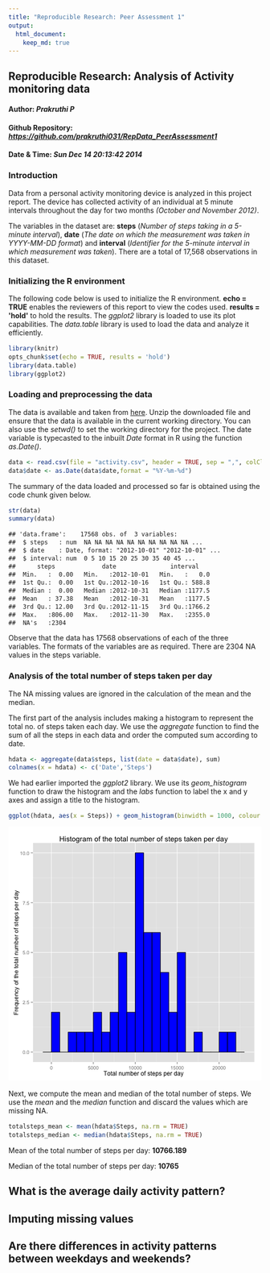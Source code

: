 ```yaml
---
title: "Reproducible Research: Peer Assessment 1"
output: 
  html_document:
    keep_md: true
---
```


## Reproducible Research: Analysis of Activity monitoring data
#### Author: *Prakruthi P*
#### Github Repository: *https://github.com/prakruthi031/RepData_PeerAssessment1*

#### Date & Time: *Sun Dec 14 20:13:42 2014*

### Introduction
Data from a personal activity monitoring device is analyzed in this project report. The device has collected activity of an individual at 5 minute intervals throughout the day for two months *(October and November 2012)*.

The variables in the dataset are: **steps** (*Number of steps taking in a 5-minute interval*), **date** (*The date on which the measurement was taken in YYYY-MM-DD format*) and **interval** (*Identifier for the 5-minute interval in which measurement was taken*). There are a total of 17,568 observations in this dataset.

### Initializing the R environment

The following code below is used to initialize the R environment. **echo = TRUE** enables the reviewers of this report to view the codes used. **results = 'hold'** to hold the results. The *ggplot2* library is loaded to use its plot capabilities. The *data.table* library is used to load the data and analyze it efficiently.


```r
library(knitr)
opts_chunk$set(echo = TRUE, results = 'hold')
library(data.table)
library(ggplot2)
```

### Loading and preprocessing the data

The data is available and taken from [here](https://d396qusza40orc.cloudfront.net/repdata%2Fdata%2Factivity.zip). Unzip the downloaded file and ensure that the data is available in the current working directory. You can also use the *setwd()* to set the working directory for the project. The date variable is typecasted to the inbuilt *Date* format in R using the function *as.Date()*.


```r
data <- read.csv(file = "activity.csv", header = TRUE, sep = ",", colClasses = c('numeric','character','numeric'))
data$date <- as.Date(data$date,format = "%Y-%m-%d")
```
The summary of the data loaded and processed so far is obtained using the code chunk given below.


```r
str(data)
summary(data)
```

```
## 'data.frame':	17568 obs. of  3 variables:
##  $ steps   : num  NA NA NA NA NA NA NA NA NA NA ...
##  $ date    : Date, format: "2012-10-01" "2012-10-01" ...
##  $ interval: num  0 5 10 15 20 25 30 35 40 45 ...
##      steps             date               interval     
##  Min.   :  0.00   Min.   :2012-10-01   Min.   :   0.0  
##  1st Qu.:  0.00   1st Qu.:2012-10-16   1st Qu.: 588.8  
##  Median :  0.00   Median :2012-10-31   Median :1177.5  
##  Mean   : 37.38   Mean   :2012-10-31   Mean   :1177.5  
##  3rd Qu.: 12.00   3rd Qu.:2012-11-15   3rd Qu.:1766.2  
##  Max.   :806.00   Max.   :2012-11-30   Max.   :2355.0  
##  NA's   :2304
```

Observe that the data has 17568 observations of each of the three variables. The formats of the variables are as required. There are 2304 NA values in the steps variable.

### Analysis of the total number of steps taken per day

The NA missing values are ignored in the calculation of the mean and the median.

The first part of the analysis includes making a histogram to represent the total no. of steps taken each day. We use the *aggregate* function to find the sum of all the steps in each data and order the computed sum according to date. 


```r
hdata <- aggregate(data$steps, list(date = data$date), sum)
colnames(x = hdata) <- c('Date','Steps')
```

We had earlier imported the *ggplot2* library. We use its *geom_histogram* function to draw the histogram and the *labs* function to label the x and y axes and assign a title to the histogram.


```r
ggplot(hdata, aes(x = Steps)) + geom_histogram(binwidth = 1000, colour = "black", fill = "blue") + labs(title = 'Histogram of the total number of steps taken per day', x = "Total number of steps per day", y = "Frequency of the total number of steps per day")
```

![plot of chunk hist_plot](figure/hist_plot-1.png) 

Next, we compute the mean and median of the total number of steps. We use the *mean* and the *median* function and discard the values which are missing NA.


```r
totalsteps_mean <- mean(hdata$Steps, na.rm = TRUE)
totalsteps_median <- median(hdata$Steps, na.rm = TRUE)
```

Mean of the total number of steps per day: **10766.189**

Median of the total number of steps per day: **10765**

## What is the average daily activity pattern?



## Imputing missing values



## Are there differences in activity patterns between weekdays and weekends?
